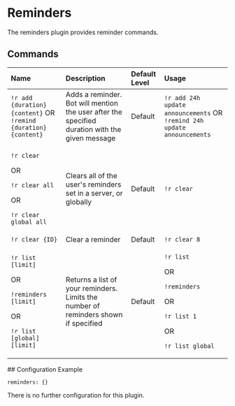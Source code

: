# Reminders

The reminders plugin provides reminder commands.

## Commands

<table>
  <thead>
    <tr>
      <th style="text-align:left">Name</th>
      <th style="text-align:left">Description</th>
      <th style="text-align:left">Default Level</th>
      <th style="text-align:left">Usage</th>
    </tr>
  </thead>
  <tbody>
    <tr>
      <td style="text-align:left"><code>!r add {duration} {content}</code> OR <code>!remind {duration} {content}</code>
      </td>
      <td style="text-align:left">Adds a reminder. Bot will mention the user after the specified duration
        with the given message</td>
      <td style="text-align:left">Default</td>
      <td style="text-align:left"><code>!r add 24h update announcements</code> OR <code>!remind 24h update announcements</code>
      </td>
    </tr>
    <tr>
      <td style="text-align:left">
        <p><code>!r clear</code>
        </p>
        <p>OR</p>
        <p><code>!r clear all</code>
        </p>
        <p>OR</p>
        <p><code>!r clear global all</code>
        </p>
      </td>
      <td style="text-align:left">Clears all of the user&apos;s reminders set in a server, or globally</td>
      <td
      style="text-align:left">Default</td>
        <td style="text-align:left"><code>!r clear</code>
        </td>
    </tr>
    <tr>
      <td style="text-align:left"><code>!r clear {ID}</code>
      </td>
      <td style="text-align:left">Clear a reminder</td>
      <td style="text-align:left">Default</td>
      <td style="text-align:left"><code>!r clear 8</code>
      </td>
    </tr>
    <tr>
      <td style="text-align:left">
        <p><code>!r list [limit]</code>
        </p>
        <p>OR</p>
        <p><code>!reminders [limit]</code>
        </p>
        <p>OR</p>
        <p><code>!r list [global] [limit]</code>
        </p>
      </td>
      <td style="text-align:left">Returns a list of your reminders. Limits the number of reminders shown
        if specified</td>
      <td style="text-align:left">Default</td>
      <td style="text-align:left">
        <p><code>!r list</code>
        </p>
        <p>OR</p>
        <p><code>!reminders</code>
        </p>
        <p>OR</p>
        <p><code>!r list 1</code>
        </p>
        <p>OR</p>
        <p><code>!r list global</code>
        </p>
      </td>
    </tr>
  </tbody>
</table>## Configuration Example

```text
reminders: {}
```

There is no further configuration for this plugin.

